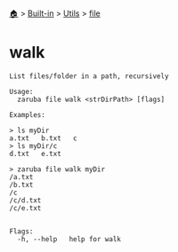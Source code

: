 <!--startTocHeader-->
[🏠](../../../README.md) > [Built-in](../../README.md) > [Utils](../README.md) > [file](README.md)
# walk
<!--endTocHeader-->

```
List files/folder in a path, recursively

Usage:
  zaruba file walk <strDirPath> [flags]

Examples:

> ls myDir
a.txt   b.txt   c
> ls myDir/c
d.txt   e.txt

> zaruba file walk myDir
/a.txt
/b.txt
/c
/c/d.txt
/c/e.txt


Flags:
  -h, --help   help for walk

```

<!--startTocSubtopic-->
<!--endTocSubtopic-->
